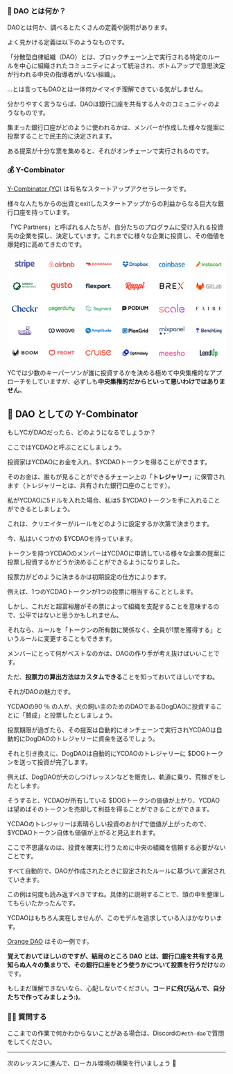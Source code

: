 ### 👻 DAO とは何か？

DAOとは何か、調べるとたくさんの定義や説明があります。

よく見かける定義は以下のようなものです。

「分散型自律組織（DAO）とは、ブロックチェーン上で実行される特定のルールを中心に組織されたコミュニティによって統治され、ボトムアップで意思決定が行われる中央の指導者がいない組織」。

...とは言ってもDAOとは一体何かイマイチ理解できている気がしません。

分かりやすく言うならば、DAOは銀行口座を共有する人々のコミュニティのようなものです。

集まった銀行口座がどのように使われるかは、メンバーが作成した様々な提案に投票することで民主的に決定されます。

ある提案が十分な票を集めると、それがオンチェーンで実行されるのです。


### 💰 Y-Combinator

[Y-Combinator (YC)](https://www.ycombinator.com/) は有名なスタートアップアクセラレータです。

様々な人たちからの出資とexitしたスタートアップからの利益からなる巨大な銀行口座を持っています。

「YC Partners」と呼ばれる人たちが、自分たちのプログラムに受け入れる投資先の企業を探し、決定しています。これまでに様々な企業に投資し、その価値を爆発的に高めてきたのです。

![](/public/images/ETH-DAO/section-1/1_1_1.png)

YCでは少数のキーパーソンが誰に投資するかを決める極めて中央集権的なアプローチをしていますが、必ずしも**中央集権的だからといって悪いわけではありません**。


## 🤠 DAO としての Y-Combinator

もしYCがDAOだったら、どのようになるでしょうか？

ここではYCDAOと呼ぶことにしましょう。

投資家はYCDAOにお金を入れ、$YCDAOトークンを得ることができます。

そのお金は、誰もが見ることができるチェーン上の「**トレジャリー**」に保管されます（トレジャリーとは、共有された銀行口座のことです）。

私がYCDAOに5ドルを入れた場合、私は5 $YCDAOトークンを手に入れることができるとしましょう。

これは、クリエイターがルールをどのように設定するか次第で決まります。

今、私はいくつかの $YCDAOを持っています。

トークンを持つYCDAOのメンバーはYCDAOに申請している様々な企業の提案に投票し投資するかどうか決めることができるようになりました。

投票力がどのように決まるかは初期設定の仕方によります。

例えば、1つのYCDAOトークンが1つの投票に相当することとします。

しかし、これだと超富裕層がその票によって組織を支配することを意味するので、公平ではないと思うかもしれません。

それなら、ルールを「トークンの所有数に関係なく、全員が1票を獲得する」というルールに変更することもできます。

メンバーにとって何がベストなのかは、DAOの作り手が考え抜けばいいことです。

ただ、**投票力の算出方法はカスタムできる**ことを知っておいてほしいですね。

それがDAOの魅力です。

YCDAOの90 ％ の人が、犬の飼い主のためのDAOであるDogDAOに投資することに「賛成」と投票したとしましょう。

投票期限が過ぎたら、その提案は自動的にオンチェーンで実行されYCDAOは自動的にDogDAOのトレジャリーに資金を送るでしょう。

それと引き換えに、DogDAOは自動的にYCDAOのトレジャリーに $DOGトークンを送って投資が完了します。

例えば、DogDAOが犬のしつけレッスンなどを販売し、軌道に乗り、荒稼ぎをしたとします。

そうすると、YCDAOが所有している $DOGトークンの価値が上がり、YCDAOは望めばそのトークンを売却して利益を得ることができることができます。

YCDAOのトレジャリーは素晴らしい投資のおかげで価値が上がったので、$YCDAOトークン自体も価値が上がると見込まれます。

ここで不思議なのは、投資を確実に行うために中央の組織を信頼する必要がないことです。

すべて自動的で、DAOが作成されたときに設定されたルールに基づいて運営されていきます。

この例は何度も読み返すべきですね。具体的に説明することで、頭の中を整理してもらいたかったんです。

YCDAOはもちろん実在しませんが、このモデルを追求している人はかなりいます。

[Orange DAO](https://www.orangedao.xyz/) はその一例です。

**覚えておいてほしいのですが、結局のところ DAO とは、銀行口座を共有する見知らぬ人々の集まりで、その銀行口座をどう使うかについて投票を行うだけ**なのです。

もしまだ理解できないなら、心配しないでください。**コードに飛び込んで、自分たちで作ってみましょう:)**。


### 🙋‍♂️ 質問する

ここまでの作業で何かわからないことがある場合は、Discordの`#eth-dao`で質問をしてください。

---

次のレッスンに進んで、ローカル環境の構築を行いましょう 🎉
